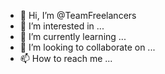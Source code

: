 - 👋 Hi, I’m @TeamFreelancers
- 👀 I’m interested in ...
- 🌱 I’m currently learning ...
- 💞️ I’m looking to collaborate on ...
- 📫 How to reach me ...

<!---
TeamFreelancers/TeamFreelancers is a ✨ special ✨ repository because its `README.md` (this file) appears on your GitHub profile.
You can click the Preview link to take a look at your changes.
--->
